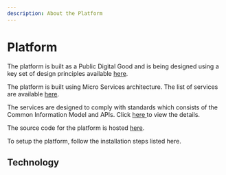 ```yaml
---
description: About the Platform
---
```


# Platform

The platform is built as a Public Digital Good and is being designed using a key set of design principles available [here]().

The platform is built using Micro Services architecture. The list of services are available [here]().

The services are designed to comply with standards which consists of the Common Information Model and APIs. Click [here ](https://docs.ifix.org.in/standards)to view the details.

The source code for the platform is hosted [here](https://github.com/egovernments/iFix).

To setup the platform, follow the installation steps listed here.

## Technology <a id="divoc-presentations"></a>

### 

